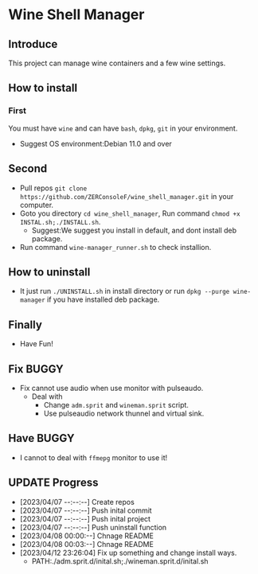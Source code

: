 # Wine Shell Manager
 ## Introduce
 This project can manage wine containers and a few wine settings.

 ## How to install
 ### First
 You must have `wine` and can have `bash`, `dpkg`, `git` in your environment.
  - Suggest OS environment:Debian 11.0 and over

 ## Second
  - Pull repos ```git clone https://github.com/ZERConsoleF/wine_shell_manager.git``` in your computer.
  - Goto you directory ```cd wine_shell_manager```, Run command ```chmod +x INSTAL.sh;./INSTALL.sh```.
    - Suggest:We suggest you install in default, and dont install deb package.
  - Run command ```wine-manager_runner.sh``` to check installion.

 ## How to uninstall
  - It just run ```./UNINSTALL.sh``` in install directory or run ```dpkg --purge wine-manager``` if you have installed deb package.

 ## Finally
  - Have Fun!

 ## Fix BUGGY
  - Fix cannot use audio when use monitor with pulseaudo.
    - Deal with
      - Change ```adm.sprit``` and ```wineman.sprit``` script.
      - Use pulseaudio network thunnel and virtual sink.

 ## Have BUGGY
  - I cannot to deal with ```ffmepg``` monitor to use it!

## UPDATE Progress
 - [2023/04/07 --:--:--] Create repos
 - [2023/04/07 --:--:--] Push inital commit
 - [2023/04/07 --:--:--] Push inital project
 - [2023/04/07 --:--:--] Push uninstall function
 - [2023/04/08 00:00:--] Chnage README
 - [2023/04/08 00:03:--] Chnage README
 - [2023/04/12 23:26:04] Fix up something and change install ways.
   - PATH:./adm.sprit.d/inital.sh;./wineman.sprit.d/inital.sh

